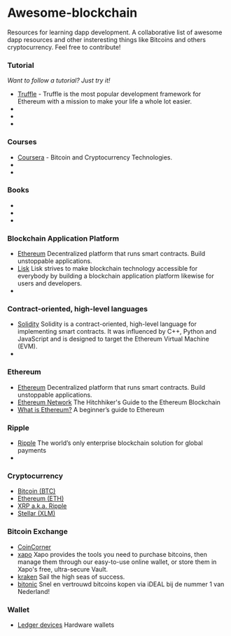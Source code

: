 # Awesome-blockchain
Resources for learning dapp development. A collaborative list of awesome dapp resources and other insteresting things like Bitcoins and others cryptocurrency. Feel free to contribute!


### Tutorial
*Want to follow a tutorial? Just try it!*

* [Truffle](http://truffleframework.com/tutorials/) - Truffle is the most popular development framework for Ethereum with a mission to make your life a whole lot easier.
* []()
* []()
* []()


### Courses

* [Coursera](https://www.coursera.org/learn/cryptocurrency/home/info) - Bitcoin and Cryptocurrency Technologies.
* []()
* []()

### Books

* []()
* []()
* []()



### Blockchain Application Platform
* [Ethereum](https://ethereum.org) Decentralized platform that runs smart contracts. Build unstoppable applications.
* [Lisk](https://lisk.io) Lisk strives to make blockchain technology accessible for everybody by building a blockchain application platform likewise for users and developers.
* []()


### Contract-oriented, high-level languages

* [Solidity](https://solidity.readthedocs.io/en/develop/index.html#) Solidity is a contract-oriented, high-level language for implementing smart contracts. It was influenced by C++, Python and JavaScript and is designed to target the Ethereum Virtual Machine (EVM).
* []()

### Ethereum
* [Ethereum](https://ethereum.org) Decentralized platform that runs smart contracts. Build unstoppable applications.
* [Ethereum Network](https://ethereum.network) The Hitchhiker's Guide to the Ethereum Blockchain
* [What is Ethereum?](https://blog.coinbase.com/a-beginners-guide-to-ethereum-46dd486ceecf) A beginner’s guide to Ethereum


### Ripple
* [Ripple](https://ripple.com) The world’s only enterprise blockchain solution for global payments
* []()



### Cryptocurrency
* [Bitcoin (BTC)]()
* [Ethereum (ETH)]()
* [XRP a.k.a. Ripple]()
* [Stellar (XLM)]()

### Bitcoin Exchange
* [CoinCorner](https://www.coincorner.com)
* [xapo](https://xapo.com) Xapo provides the tools you need to purchase bitcoins, then manage them through our easy-to-use online wallet, or store them in Xapo's free, ultra-secure Vault.
* [kraken](https://www.kraken.com) Sail the high seas of success.
* [bitonic](https://bitonic.nl) Snel en vertrouwd bitcoins kopen via iDEAL bij de nummer 1 van Nederland! 

### Wallet
* [Ledger devices](https://www.ledgerwallet.com) Hardware wallets

